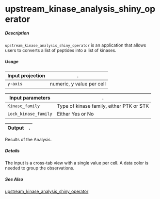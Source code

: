 # upstream_kinase_analysis_shiny_operator

##### Description

`upstream_kinase_analysis_shiny_operator` is an application that allows users to converts a list of peptides into a list of kinases. 

##### Usage

Input projection|.
---|---
`y-axis`        | numeric, y value per cell 

Input parameters|.
---|---
`Kinase_family`      | Type of kinase family, either PTK or STK
`Lock_kinase_family` | Either Yes or No

Output|.
---|---
Results of the Analysis.

##### Details

The input is a cross-tab view with a single value per cell. A data color is needed to group the observations.

##### See Also

[upstream_kinase_analysis_shiny_operator](https://github.com/tercen/upstream_kinase_analysis_shiny_operator)